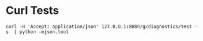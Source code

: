 

# Curl Tests


```
curl -H 'Accept: application/json' 127.0.0.1:8080/g/diagnostics/test -s  | python -mjson.tool
```
